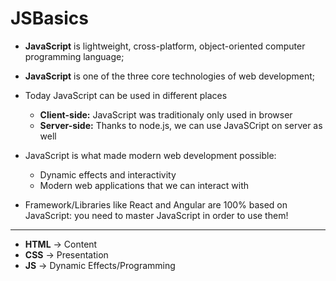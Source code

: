 # JSBasics
- **JavaScript** is lightweight, cross-platform, object-oriented computer programming language;

- **JavaScript** is one of the three core technologies of web development;

- Today JavaScript can be used in different places
  - **Client-side:** JavaScript was traditionaly only used in browser
  - **Server-side:** Thanks to node.js, we can use JavaSCript on server as well

- JavaScript is what made modern web development possible:
  - Dynamic effects and interactivity
  - Modern web applications that we can interact with

- Framework/Libraries like React and Angular are 100% based on JavaScript: you need to master JavaScript in order to use them!

--------------------------------------------------

- **HTML** -> Content
- **CSS** -> Presentation
- **JS** -> Dynamic Effects/Programming